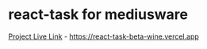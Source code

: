 # react-task for mediusware

[Project Live Link](https://react-task-beta-wine.vercel.app) - https://react-task-beta-wine.vercel.app
